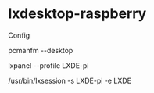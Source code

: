 # lxdesktop-raspberry

Config

 pcmanfm --desktop
 
 
  lxpanel --profile LXDE-pi

 
 /usr/bin/lxsession -s LXDE-pi -e LXDE
 
 
 
 
 

